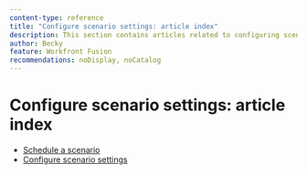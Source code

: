 ```yaml
---
content-type: reference
title: "Configure scenario settings: article index"
description: This section contains articles related to configuring scenario settings in Workfront Fusion.
author: Becky
feature: Workfront Fusion
recommendations: noDisplay, noCatalog
---
```


# Configure scenario settings: article index

* [Schedule a scenario](/help/workfront-fusion/create-scenarios/config-scenarios-settings/schedule-a-scenario.md)
* [Configure scenario settings](/help/workfront-fusion/create-scenarios/config-scenarios-settings/configure-scenario-settings.md)